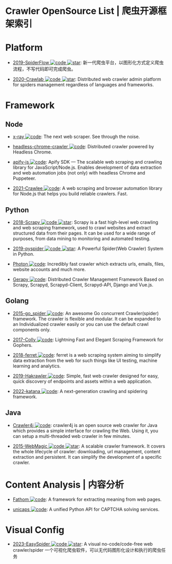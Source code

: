 # Crawler OpenSource List | 爬虫开源框架索引

# Platform

- [2019-SpiderFlow ![code](https://ng-tech.icu/assets/code.svg) ![star](https://img.shields.io/github/stars/ssssssss-team/spider-flow)](https://github.com/ssssssss-team/spider-flow): 新一代爬虫平台，以图形化方式定义爬虫流程，不写代码即可完成爬虫。

- [2020-Crawlab ![code](https://ng-tech.icu/assets/code.svg) ![star](https://img.shields.io/github/stars/crawlab-team/crawlab)](https://github.com/crawlab-team/crawlab): Distributed web crawler admin platform for spiders management regardless of languages and frameworks.

# Framework

## Node

- [x-ray ![code](https://ng-tech.icu/assets/code.svg)](https://github.com/lapwinglabs/x-ray): The next web scraper. See through the <html> noise.

- [headless-chrome-crawler ![code](https://ng-tech.icu/assets/code.svg)](https://github.com/yujiosaka/headless-chrome-crawler): Distributed crawler powered by Headless Chrome.

- [apify-js ![code](https://ng-tech.icu/assets/code.svg)](https://github.com/apify/apify-js): Apify SDK — The scalable web scraping and crawling library for JavaScript/Node.js. Enables development of data extraction and web automation jobs (not only) with headless Chrome and Puppeteer.

- [2021-Crawlee ![code](https://ng-tech.icu/assets/code.svg)](https://github.com/apify/crawlee): A web scraping and browser automation library for Node.js that helps you build reliable crawlers. Fast.

## Python

- [2018-Scrapy ![code](https://ng-tech.icu/assets/code.svg) ![star](https://img.shields.io/github/stars/scrapy/scrapy)](https://github.com/scrapy/scrapy): Scrapy is a fast high-level web crawling and web scraping framework, used to crawl websites and extract structured data from their pages. It can be used for a wide range of purposes, from data mining to monitoring and automated testing.

- [2019-pyspider ![code](https://ng-tech.icu/assets/code.svg) ![star](https://img.shields.io/github/stars/binux/pyspider)](https://github.com/binux/pyspider): A Powerful Spider(Web Crawler) System in Python.

- [Photon ![code](https://ng-tech.icu/assets/code.svg)](https://github.com/s0md3v/Photon): Incredibly fast crawler which extracts urls, emails, files, website accounts and much more.

- [Gerapy ![code](https://ng-tech.icu/assets/code.svg)](https://github.com/Gerapy/Gerapy): Distributed Crawler Management Framework Based on Scrapy, Scrapyd, Scrapyd-Client, Scrapyd-API, Django and Vue.js.

## Golang

- [2015-go_spider ![code](https://ng-tech.icu/assets/code.svg)](https://github.com/hu17889/go_spider): An awesome Go concurrent Crawler(spider) framework. The crawler is flexible and modular. It can be expanded to an Individualized crawler easily or you can use the default crawl components only.

- [2017-Colly ![code](https://ng-tech.icu/assets/code.svg)](https://github.com/gocolly/colly): Lightning Fast and Elegant Scraping Framework for Gophers.

- [2018-ferret ![code](https://ng-tech.icu/assets/code.svg)](https://github.com/MontFerret/ferret): ferret is a web scraping system aiming to simplify data extraction from the web for such things like UI testing, machine learning and analytics.

- [2019-Hakrawler ![code](https://ng-tech.icu/assets/code.svg)](https://github.com/hakluke/hakrawler): Simple, fast web crawler designed for easy, quick discovery of endpoints and assets within a web application.

- [2022-katana ![code](https://ng-tech.icu/assets/code.svg)](https://github.com/projectdiscovery/katana): A next-generation crawling and spidering framework.

## Java

- [Crawler4j ![code](https://ng-tech.icu/assets/code.svg)](https://github.com/yasserg/crawler4j): crawler4j is an open source web crawler for Java which provides a simple interface for crawling the Web. Using it, you can setup a multi-threaded web crawler in few minutes.

- [2015-WebMagic ![code](https://ng-tech.icu/assets/code.svg) ![star](https://img.shields.io/github/stars/code4craft/webmagic)](https://github.com/code4craft/webmagic): A scalable crawler framework. It covers the whole lifecycle of crawler: downloading, url management, content extraction and persistent. It can simplify the development of a specific crawler.

# Content Analysis | 内容分析

- [Fathom ![code](https://ng-tech.icu/assets/code.svg)](https://github.com/mozilla/fathom): A framework for extracting meaning from web pages.

- [unicaps ![code](https://ng-tech.icu/assets/code.svg)](https://github.com/sergey-scat/unicaps): A unified Python API for CAPTCHA solving services.

# Visual Config

- [2023-EasySpider ![code](https://ng-tech.icu/assets/code.svg) ![star](https://img.shields.io/github/stars/NaiboWang/EasySpider)](https://github.com/NaiboWang/EasySpider): A visual no-code/code-free web crawler/spider 一个可视化爬虫软件，可以无代码图形化设计和执行的爬虫任务
